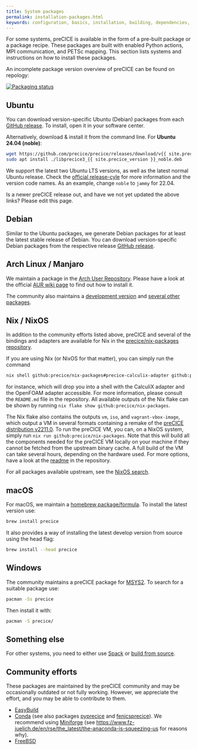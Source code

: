 ```yaml
---
title: System packages
permalink: installation-packages.html
keywords: configuration, basics, installation, building, dependencies, spack
---
```


For some systems, preCICE is available in the form of a pre-built package or a package recipe.
These packages are built with enabled Python actions, MPI communication, and PETSc mapping.
This section lists systems and instructions on how to install these packages.

An incomplete package version overview of preCICE can be found on repology:

[![Packaging status](https://repology.org/badge/vertical-allrepos/precice.svg?header=&columns=2&exclude_sources=site)](https://repology.org/project/precice/versions)

## Ubuntu

You can download version-specific Ubuntu (Debian) packages from each [GitHub release](https://github.com/precice/precice/releases/latest).
To install, open it in your software center.

Alternatively, download & install it from the command line. For **Ubuntu 24.04 (noble)**:

```bash
wget https://github.com/precice/precice/releases/download/v{{ site.precice_version }}/libprecice3_{{ site.precice_version }}_noble.deb
sudo apt install ./libprecice3_{{ site.precice_version }}_noble.deb
```

We support the latest two Ubuntu LTS versions, as well as the latest normal Ubuntu release.
Check the [official release-cyle](https://ubuntu.com/about/release-cycle) for more information and the version code names.
As an example, change `noble` to `jammy` for 22.04.

Is a newer preCICE release out, and have we not yet updated the above links? Please edit this page.

## Debian

Similar to the Ubuntu packages, we generate Debian packages for at least the latest stable release of Debian.
You can download version-specific Debian packages from the respective release [GitHub release](https://github.com/precice/precice/releases/latest).

## Arch Linux / Manjaro

We maintain a package in the [Arch User Repository](https://aur.archlinux.org/packages/precice/).
Please have a look at the official [AUR wiki page](https://wiki.archlinux.org/index.php/Arch_User_Repository) to find out how to install it.

The community also maintains a [development version](https://aur.archlinux.org/packages/precice-git) and [several other packages](https://aur.archlinux.org/packages?&K=precice).

## Nix / NixOS

In addition to the community efforts listed above, preCICE and several of the bindings and adapters are available for Nix in the [precice/nix-packages repository](https://github.com/precice/nix-packages/).

If you are using Nix (or NixOS for that matter), you can simply run the command

```sh
nix shell github:precice/nix-packages#precice-calculix-adapter github:precice/nix-packages#precice-openfoam-adapter
```

for instance, which will drop you into a shell with the CalculiX adapter and the OpenFOAM adapter accessible.
For more information, please consult the `README.md` file in the repository.
All available outputs of the Nix flake can be shown by running `nix flake show github:precice/nix-packages`.

The Nix flake also contains the outputs `vm`, `iso`, and `vagrant-vbox-image`, which output a VM in several formats containing a remake of the [preCICE distribution v2211.0](installation-vm.html).
To run the preCICE VM, you can, on a NixOS system, simply run `nix run github:precice/nix-packages`.
Note that this will build all the components needed for the preCICE VM locally on your machine if they cannot be fetched from the upstream binary cache.
A full build of the VM can take several hours, depending on the hardware used.
For more options, have a look at the [readme](https://github.com/precice/nix-packages#readme) in the repository.

For all packages available upstream, see the [NixOS search](https://search.nixos.org/packages?channel=unstable&from=0&size=50&sort=relevance&query=precice).

## macOS

For macOS, we maintain a [homebrew package/formula](https://formulae.brew.sh/formula/precice).
To install the latest version use:

```bash
brew install precice
```

It also provides a way of installing the latest develop version from source using the head flag:

```bash
brew install --head precice
```

## Windows

The community maintains a preCICE package for [MSYS2](https://packages.msys2.org/base/mingw-w64-precice).
To search for a suitable package use:

```bash
pacman -Ss precice
```

Then install it with:

```bash
pacman -S precice/
```

## Something else

For other systems, you need to either use [Spack](installation-spack.html) or [build from source](installation-source-preparation.html).

## Community efforts

These packages are maintained by the preCICE community and may be occasionally outdated or not fully working.
However, we appreciate the effort, and you may be able to contribute to them.

- [EasyBuild](https://github.com/easybuilders/easybuild-easyconfigs/tree/develop/easybuild/easyconfigs/p/preCICE)
- [Conda](https://github.com/conda-forge/precice-feedstock) (see also packages [pyprecice](https://github.com/conda-forge/pyprecice-feedstock) and [fenicsprecice](https://github.com/conda-forge/fenicsprecice-feedstock)). We recommend using [Miniforge](https://conda-forge.org/download/) (see https://www.fz-juelich.de/en/rse/the_latest/the-anaconda-is-squeezing-us for reasons why).
- [FreeBSD](https://www.freshports.org/science/precice)
